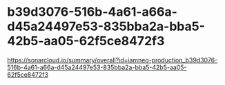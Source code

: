 # b39d3076-516b-4a61-a66a-d45a24497e53-835bba2a-bba5-42b5-aa05-62f5ce8472f3
https://sonarcloud.io/summary/overall?id=iamneo-production_b39d3076-516b-4a61-a66a-d45a24497e53-835bba2a-bba5-42b5-aa05-62f5ce8472f3
